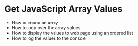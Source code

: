 # Get JavaScript Array Values

- How to create an array
- How to loop over the array values
- How to display the values to web page using an ordered list
- How to log the values to the console